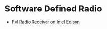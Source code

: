 # Software Defined Radio

- [FM Radio Receiver on Intel Edison](http://www.instructables.com/id/FM-Radio-Receiver-on-Intel-Edison/?ALLSTEPS)